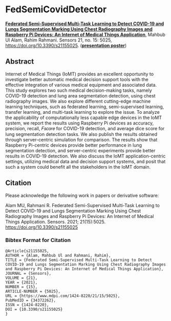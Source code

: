 # FedSemiCovidDetector

**[Federated Semi-Supervised Multi-Task Learning to Detect COVID-19 and Lungs Segmentation Marking Using Chest Radiography Images and Raspberry Pi Devices: An Internet of Medical Things Application](https://doi.org/10.3390/s21155025)**, Mahbub Ul Alam, Rahim Rahmani. Sensors 21, no. 15: 5025, https://doi.org/10.3390/s21155025. (**[presentation poster](http://mahbub.blogs.dsv.su.se/files/2022/05/poster_Mahbub_Ul_Alam.pdf)**)


## Abstract

Internet of Medical Things (IoMT) provides an excellent opportunity to investigate better automatic medical decision support tools with the effective integration of various medical equipment and associated data. This study explores two such medical decision-making tasks, namely COVID-19 detection and lung area segmentation detection, using chest radiography images. We also explore different cutting-edge machine learning techniques, such as federated learning, semi-supervised learning, transfer learning, and multi-task learning to explore the issue. To analyze the applicability of computationally less capable edge devices in the IoMT system, we report the results using Raspberry Pi devices as accuracy, precision, recall, 𝐹𝑠𝑐𝑜𝑟𝑒 for COVID-19 detection, and average dice score for lung segmentation detection tasks. We also publish the results obtained through server-centric simulation for comparison. The results show that Raspberry Pi-centric devices provide better performance in lung segmentation detection, and server-centric experiments provide better results in COVID-19 detection. We also discuss the IoMT application-centric settings, utilizing medical data and decision support systems, and posit that such a system could benefit all the stakeholders in the IoMT domain.


## Citation

Please acknowledge the following work in papers or derivative software:

Alam MU, Rahmani R. Federated Semi-Supervised Multi-Task Learning to Detect COVID-19 and Lungs Segmentation Marking Using Chest Radiography Images and Raspberry Pi Devices: An Internet of Medical Things Application. Sensors. 2021; 21(15):5025. https://doi.org/10.3390/s21155025

### Bibtex Format for Citation

```
@Article{s21155025,
AUTHOR = {Alam, Mahbub Ul and Rahmani, Rahim},
TITLE = {Federated Semi-Supervised Multi-Task Learning to Detect COVID-19 and Lungs Segmentation Marking Using Chest Radiography Images and Raspberry Pi Devices: An Internet of Medical Things Application},
JOURNAL = {Sensors},
VOLUME = {21},
YEAR = {2021},
NUMBER = {15},
ARTICLE-NUMBER = {5025},
URL = {https://www.mdpi.com/1424-8220/21/15/5025},
PubMedID = {34372262},
ISSN = {1424-8220},
DOI = {10.3390/s21155025}
}
```